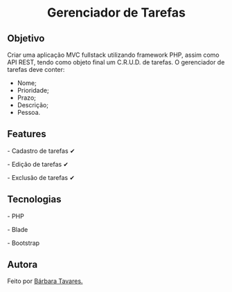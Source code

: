 <h1 align="center"><a>Gerenciador de Tarefas</h1>

<h2>Objetivo</h2>

Criar uma aplicação MVC fullstack utilizando framework PHP, assim como API REST, tendo como objeto final um C.R.U.D. de tarefas. O gerenciador de tarefas deve conter: 
- Nome;
- Prioridade;
- Prazo;
- Descrição;
- Pessoa.

<h2>Features</h2>
<p>- Cadastro de tarefas ✔</p>
<p>- Edição de tarefas ✔</p>
<p>- Exclusão de tarefas ✔</p>

<h2>Tecnologias</h2>
<p>- PHP</p>
<p>- Blade</p>
<p>- Bootstrap</p>

<h2>Autora</h2>
<p>Feito por <a href="linkedin.com/in/barbara--tavares/">Bárbara Tavares.</a></p>
